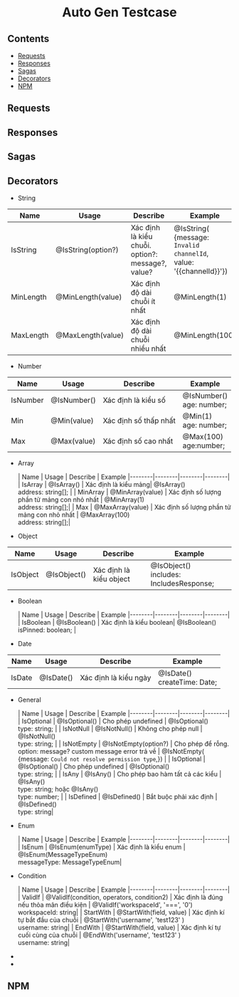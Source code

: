 <div align="center">
<h1>Auto Gen Testcase</h1>
</div>

## Contents

- [Requests](#requests)
- [Responses](#responses)
- [Sagas](#sagas)
- [Decorators](#decorators)
- [NPM](#npm)

## Requests





## Responses












## Sagas









## Decorators

- String

| Name  | Usage | Describe  | Example
|--------|--------|--------|--------|
| IsString | @IsString(option?) | Xác định là kiểu chuỗi. option?: message?, value?|   @IsString(<br>{message: `Invalid channelId`,<br>value: '{{channelId}}'})|
| MinLength | @MinLength(value) | Xác định độ dài chuỗi ít nhất | @MinLength(1)|
| MaxLength |  @MaxLength(value) | Xác định độ dài chuỗi nhiều nhất | @MinLength(100)|

- Number
  
| Name  | Usage | Describe  | Example
|--------|--------|--------|--------|
| IsNumber | @IsNumber() | Xác định là kiểu số|   @IsNumber()<br> age: number; |
| Min | @Min(value) | Xác định số thấp nhất | @Min(1)<br> age: number;|
| Max |  @Max(value) | Xác định số cao nhất | @Max(100)<br> age:number;|

- Array

  | Name  | Usage | Describe  | Example
|--------|--------|--------|--------|
| IsArray | @IsArray() | Xác định là kiểu mảng|   @IsArray()<br> address: string[]; |
| MinArray | @MinArray(value) | Xác định số lượng phần tử mảng con nhỏ nhất | @MinArray(1)<br> address: string[];|
| Max |  @MaxArray(value) | Xác định số lượng phần tử mảng con nhỏ nhất | @MaxArray(100)<br> address: string[];|

- Object

| Name  | Usage | Describe  | Example
|--------|--------|--------|--------|
| IsObject | @IsObject() | Xác định là kiểu object|   @IsObject()<br> includes: IncludesResponse; |

- Boolean

  | Name  | Usage | Describe  | Example
|--------|--------|--------|--------|
| IsBoolean | @IsBoolean() | Xác định là kiểu boolean|   @IsBoolean()<br> isPinned: boolean; |

- Date

| Name  | Usage | Describe  | Example
|--------|--------|--------|--------|
| IsDate | @IsDate() | Xác định là kiểu ngày|   @IsDate()<br> createTime: Date; |

- General

  | Name  | Usage | Describe  | Example
|--------|--------|--------|--------|
| IsOptional | @IsOptional() | Cho phép undefined |   @IsOptional()<br> type: string; |
| IsNotNull | @IsNotNull() | Không cho phép null |   @IsNotNull()<br> type: string; |
| IsNotEmpty | @IsNotEmpty(option?) | Cho phép để rỗng. option: message? custom message error trả về |   @IsNotEmpty(<br>{message: `Could not resolve permission type`,}) |
| IsOptional | @IsOptional() | Cho phép undefined |   @IsOptional()<br> type: string; |
| IsAny | @IsAny() | Cho phép bao hàm tất cả các kiểu |   @IsAny()<br> type: string; hoặc @IsAny()<br> type: number;  |
| IsDefined | @IsDefined() | Bắt buộc phải xác định |   @IsDefined()<br> type: string|

- Enum

  | Name  | Usage | Describe  | Example
|--------|--------|--------|--------|
| IsEnum | @IsEnum(enumType) | Xác định là kiểu enum |   @IsEnum(MessageTypeEnum)<br> messageType: MessageTypeEnum|

- Condition

  | Name  | Usage | Describe  | Example
|--------|--------|--------|--------|
| ValidIf | @ValidIf(condition, operators, condition2) | Xác định là đúng nếu thỏa mãn điều kiện  |   @ValidIf('workspaceId', '===', '0')<br> workspaceId: string|
| StartWith | @StartWith(field, value) | Xác định kí tự bắt đầu của chuỗi  |   @StartWith('username', 'test123' )<br> username: string|
| EndWith | @StartWith(field, value) | Xác định kí tự cuối cùng của chuỗi  |   @EndWith('username', 'test123' )<br> username: string|
- 



- 
  




## NPM

